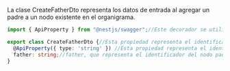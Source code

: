 La clase CreateFatherDto representa los datos de entrada al agregar un padre a un nodo existente en el organigrama.
```ts
import { ApiProperty } from "@nestjs/swagger";//Este decorador se utiliza para especificar las propiedades de un DTO en la documentación del Swagger

export class CreateFatherDto {//Esta propiedad representa el identificador del nodo padre que se desea agregar al nodo existente en el organigrama.
  @ApiProperty({ type: 'string' }) //Esta propiedad representa el identificador del nodo padre que se desea agregar al nodo existente en el organigrama
  father: string;//father, que representa el identificador del nodo padre que se desea agregar.
}
```
